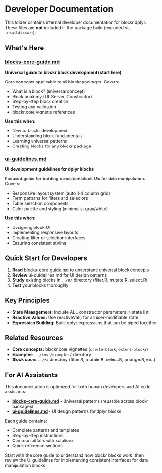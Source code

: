 # Developer Documentation

This folder contains internal developer documentation for blockr.dplyr. These files are **not** included in the package build (excluded via `.Rbuildignore`).

## What's Here

### [blocks-core-guide.md](blocks-core-guide.md)
**Universal guide to blockr block development (start here)**

Core concepts applicable to all blockr packages. Covers:
- What is a block? (universal concept)
- Block anatomy (UI, Server, Constructor)
- Step-by-step block creation
- Testing and validation
- blockr.core vignette references

**Use this when:**
- New to blockr development
- Understanding block fundamentals
- Learning universal patterns
- Creating blocks for any blockr package

### [ui-guidelines.md](ui-guidelines.md)
**UI development guidelines for dplyr blocks**

Focused guide for building consistent block UIs for data manipulation. Covers:
- Responsive layout system (auto 1-4 column grid)
- Form patterns for filters and selectors
- Table selection components
- Color palette and styling (minimalist gray/white)

**Use this when:**
- Designing block UI
- Implementing responsive layouts
- Creating filter or selection interfaces
- Ensuring consistent styling

## Quick Start for Developers

1. **Read** [blocks-core-guide.md](blocks-core-guide.md) to understand universal block concepts
2. **Review** [ui-guidelines.md](ui-guidelines.md) for UI design patterns
3. **Study** existing blocks in `../R/` directory (filter.R, mutate.R, select.R)
4. **Test** your blocks thoroughly

## Key Principles

- **State Management:** Include ALL constructor parameters in state list
- **Reactive Values:** Use reactiveVal() for all user-modifiable state
- **Expression Building:** Build dplyr expressions that can be piped together

## Related Resources

- **Core concepts:** blockr.core vignettes (`create-block`, `extend-blockr`)
- **Examples:** `../inst/examples/` directory
- **Block code:** `../R/` directory (filter.R, mutate.R, select.R, arrange.R, etc.)

## For AI Assistants

This documentation is optimized for both human developers and AI code assistants:

- **[blocks-core-guide.md](blocks-core-guide.md)** - Universal patterns (reusable across blockr packages)
- **[ui-guidelines.md](ui-guidelines.md)** - UI design patterns for dplyr blocks

Each guide contains:
- Complete patterns and templates
- Step-by-step instructions
- Common pitfalls with solutions
- Quick reference sections

Start with the core guide to understand how blockr blocks work, then review the UI guidelines for implementing consistent interfaces for data manipulation blocks.

